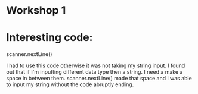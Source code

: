 # Workshop 1

# Interesting code:
scanner.nextLine()

I had to use this code otherwise it was not taking my string input. I found out that if I'm inputting different data type then a string. I need a make a space in between them. scanner.nextLine() made that space and i was able to input my string without the code abruptly ending. 

